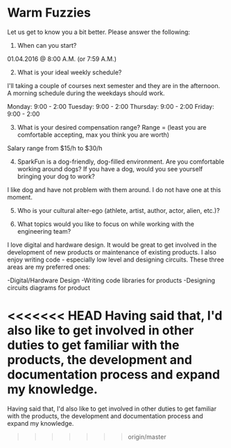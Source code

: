 Warm Fuzzies
=============

Let us get to know you a bit better. Please answer the following:

1. When can you start?

01.04.2016 @ 8:00 A.M. (or 7:59 A.M.)


2. What is your ideal weekly schedule?

I'll taking a couple of courses next semester and they are in the afternoon. A morning schedule during the weekdays should work. 

Monday: 9:00 - 2:00
Tuesday: 9:00 - 2:00
Thursday: 9:00 - 2:00
Friday: 9:00 - 2:00


3. What is your desired compensation range? Range = (least you are comfortable accepting, max you think you are worth)

Salary range from $15/h to $30/h


4. SparkFun is a dog-friendly, dog-filled environment. Are you comfortable working around dogs? If you have a dog, would you see yourself bringing your dog to work?

I like dog and have not problem with them around. I do not have one at this moment.  


5. Who is your cultural alter-ego (athlete, artist, author, actor, alien, etc.)? 

6. What topics would you like to focus on while working with the engineering team? 

I love digital and hardware design. It would be great to get involved in the development of new products or maintenance of existing products. I also enjoy writing code - especially low level and designing circuits. These three areas are my preferred ones:

-Digital/Hardware Design
-Writing code libraries for products
-Designing circuits diagrams for product

<<<<<<< HEAD
Having said that, I'd also like to get involved in other duties to get familiar with the products, the development and documentation process and expand my knowledge.  
=======
Having said that, I'd also like to get involved in other duties to get familiar with the products, the development and documentation process and expand my knowledge.  


>>>>>>> origin/master
